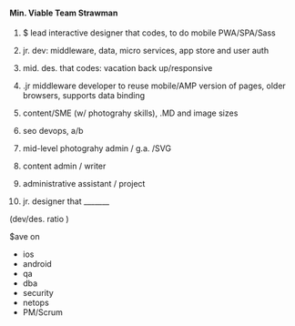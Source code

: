
#### Min. Viable Team Strawman

1. $ lead interactive designer that codes, to do mobile PWA/SPA/Sass
2. jr. dev: middleware, data, micro services, app store and user auth

3. mid. des. that codes: vacation back up/responsive
4. .jr middleware developer to reuse mobile/AMP version of pages, older browsers, supports data binding
5. content/SME (w/ photograhy skills), .MD and image sizes
6. seo devops, a/b
7. mid-level photograhy admin / g.a. /SVG
8. content admin / writer
9. administrative assistant / project
10. jr. designer that  _______


(dev/des. ratio )

$ave on
- ios
- android 
- qa
- dba
- security
- netops
- PM/Scrum